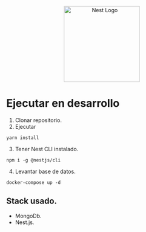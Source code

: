 <p align="center">
  <a href="http://nestjs.com/" target="blank"><img src="https://nestjs.com/img/logo-small.svg" width="200" alt="Nest Logo" /></a>
</p>

# Ejecutar en desarrollo

1. Clonar repositorio.
2. Ejecutar

````
yarn install
````
3. Tener Nest CLI instalado.

````
npm i -g @nestjs/cli
````
4. Levantar base de datos.

````
docker-compose up -d
````

## Stack usado.
* MongoDb.
* Nest.js.
